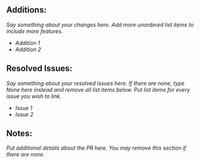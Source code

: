 ## Additions:
_Say something about your changes here. Add more unordered list items to include more features._
- _Addition 1_
- _Addition 2_
## Resolved Issues:
_Say something about your resolved issues here. If there are none, type None here instead and remove all list items below. Put list items for every issue you wish to link._
- _Issue 1_
- _Issue 2_
## Notes:
_Put additional details about the PR here. You may remove this section if there are none._